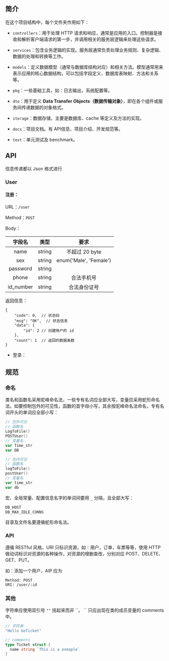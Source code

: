 
## 简介

在这个项目结构中，每个文件夹作用如下：

- `controllers`：用于处理 HTTP 请求和响应，通常是应用的入口。控制器是接收和解析客户端请求的第一步，并调用相关的服务层逻辑来处理这些请求。

- `services`：包含业务逻辑的实现。服务层通常负责处理业务规则、复杂逻辑、数据的处理和转换等工作。

- `models`：定义数据模型（通常与数据库结构对应）和相关方法。模型通常用来表示应用的核心数据结构，可以包括字段定义、数据库表映射、方法和关系等。

- `pkg`：一些基础工具，如：日志输出，系统配置等。

- `dto`：用于定义 **Data Transfer Objects（数据传输对象）**，即在各个组件或服务间传递数据的对象格式。

- `storage`：数据存储，主要是数据库、cache 等定义及方法的实现。

- `docs`：项目文档。有 API信息、项目介绍、开发规范等。

- `test`：单元测试及 benchmark。


## API

信息传递都以 Json 格式进行

### User

#### 注册：

URL：`/user`

Method：`POST`

Body：

|字段名|类型|要求|
|:-:|:-:|:-:|
|name|string|不超过 20 byte|
|sex|string|enum('Male', 'Female')|
|password|string||
|phone|string|合法手机号|
|id_number|string|合法身份证号|


返回信息：

```
{
    "code": 0,  // 状态码
    "msg": "OK",  // 状态信息
    "data": { 
        "id": 2 // 创建用户的 id
    },
    "count": 1  // 返回的数据条数
}
```

- 登录：



## 规范

### 命名

类名和函数名采用驼峰命名法，一些专有名词应全部大写，变量应采用蛇形命名法。如要控制包外的可见性，函数的首字母小写，其余按驼峰命名法命名，专有名词开头的单词应全部小写：

```go
// 包外可见
// 函数名
LogToFile()
POSTUser()
// 变量名
var Time_str
var DB

// 包内可见
// 函数名
logToFile()
postUser()
// 变量名
var time_str
var db
```

宏、全局常量、配置信息名字的单词间要用 `_` 分隔，且全部大写：

```go
DB_HOST
DB_MAX_IDLE_CONNS
```

目录及文件名要遵循蛇形命名法。

### API

遵循 RESTful 风格，URI 只标识资源，如：用户，订单，车票等等，使用 HTTP 做动词标识对资源的各种操作，对资源的增删查改，分别对应 POST、DELETE、GET、PUT。

如：添加一个用户，AIP 应为

```
Method: POST
URI: /user/:id
```

### 其他

字符串应使用双引号 `""` 括起来而非 \``。 \`` 只应出现在类的成员变量的 comments 中。

```go
// 字符串
"Hello GoTicket"

// comments
type Ticket struct {
  name string `This is a exmaple`
}
```